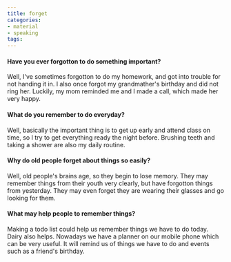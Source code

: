 ```yaml
---
title: forget
categories:
- material
- speaking
tags:
---
```


#### Have you ever forgotton to do something important?

Well, I've sometimes forgotton to do my homework, and got into trouble for not handing it in. I also once forgot my grandmather's birthday and did not ring her. Luckily, my mom reminded me and I made a call, which made her very happy.

#### What do you remember to do everyday?

Well, basically the important thing is to get up early and attend class on time, so I try to get everything ready the night before. Brushing teeth and taking a shower are also my daily routine.

#### Why do old people forget about things so easily?

Well, old people's brains age, so they begin to lose memory. They may remember things from their youth very clearly, but have forgotton things from yesterday. They may even forget they are wearing their glasses and go looking for them.

#### What may help people to remember things?

Making a todo list could help us remember things we have to do today. Dairy also helps. Nowadays we have a planner on our mobile phone which can be very useful. It will remind us of things we have to do and events such as a friend's birthday.